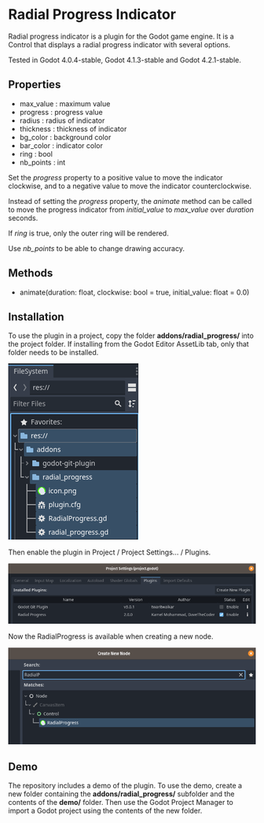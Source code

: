 # Radial Progress Indicator
Radial progress indicator is a plugin for the Godot game engine. It is a Control that displays a radial progress indicator with several options.

Tested in Godot 4.0.4-stable, Godot 4.1.3-stable and Godot 4.2.1-stable.

## Properties

- max\_value : maximum value<br/>
- progress : progress value<br/>
- radius : radius of indicator<br/>
- thickness : thickness of indicator<br/>
- bg\_color : background color<br/>
- bar\_color : indicator color<br/>
- ring : bool <br/>
- nb_points : int <br/>

Set the *progress* property to a positive value to move the indicator clockwise, and to a negative value to move the indicator counterclockwise.

Instead of setting the *progress* property, the *animate* method can be called to move the progress indicator from *initial_value* to *max_value* over *duration* seconds.

If *ring* is true, only the outer ring will be rendered. 

Use *nb_points* to be able to change drawing accuracy.

## Methods

- animate(duration: float, clockwise: bool = true, initial\_value: float = 0.0) <br/>

## Installation

To use the plugin in a project, copy the folder **addons/radial_progress/** into the project folder. If installing from the Godot Editor AssetLib tab, only that folder needs to be installed.

![](README_images/filesystem_dock.png)

Then enable the plugin in Project / Project Settings... / Plugins.

![](README_images/project_settings_plugins.png)

Now the RadialProgress is available when creating a new node.

![](README_images/create_new_node.png)

## Demo

The repository includes a demo of the plugin. To use the demo, create a new folder containing the **addons/radial_progress/** subfolder and the contents of the **demo/** folder. Then use the Godot Project Manager to import a Godot project using the contents of the new folder.
